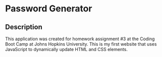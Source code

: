 # Password Generator

## Description
This application was created for homework assignment #3 at the Coding Boot Camp at Johns Hopkins University. This is my first website that uses JavaScript to dynamically update HTML and CSS elements. 
